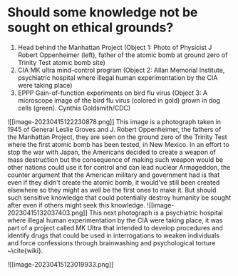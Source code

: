 #  Should some knowledge not be sought on ethical grounds?
1. Head behind the Manhattan Project (Object 1: Photo of Physicist J Robert Oppenheimer (left), father of the atomic bomb at ground zero of Trinity Test atomic bomb site)
2. CIA MK ultra mind-control program (Object 2: Allan Memorial Institute, psychiatric hospital where illegal human experimentation by the CIA were taking place)
3. EPPP Gain-of-function experiments on bird flu virus (Object 3: A microscope image of the bird flu virus (colored in gold) grown in dog cells (green). Cynthia Goldsmith/CDC)

![[image-20230415122230878.png]]
This image is a photograph taken in 1945 of General Leslie Groves and J. Robert Oppenheimer, the fathers of the Manhattan Project, they are seen on the ground zero of the Trinity Test where the first atomic bomb has been tested, in New Mexico. In an effort to stop the war with Japan, the Americans decided to create a weapon of mass destruction but the consequence of making such weapon would be other nations could use it for control and can lead nuclear Armageddon, the counter argument that the American military and government had is that even if they didn't create the atomic bomb, it would've still been created elsewhere so they might as well be the first ones to make it. But should such sensitive knowledge that could potentially destroy humanity be sought after even if others might seek this knowledge. 
![[image-20230415132037403.png]]
This next photograph is a psychiatric hospital where illegal human experimentation by the CIA were taking place, it was part of a project called MK Ultra that intended to develop procedures and identify drugs that could be used in interrogations to weaken individuals and force confessions through brainwashing and psychological torture ~\cite{wiki}.

![[image-20230415123019933.png]]



